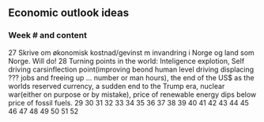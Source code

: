 ## Economic outlook ideas

### Week # and content

27 Skrive om økonomisk kostnad/gevinst m invandring i Norge og land som Norge.
Will do!
28 Turning points in the world: Inteligence explotion, Self driving carsinflection point(improving beond human level driving displacing ??? jobs and freeing up ... number or man hours), the end of the US$ as the worlds reserved currency, a sudden end to the Trump era, nuclear war(either on purpose or by mistake), price of renewable energy dips below price of fossil fuels.
29
30
31
32
33
34
35
36
37
38
39
40
41
42
43
44
45
46
47
48
49
50
51
52
